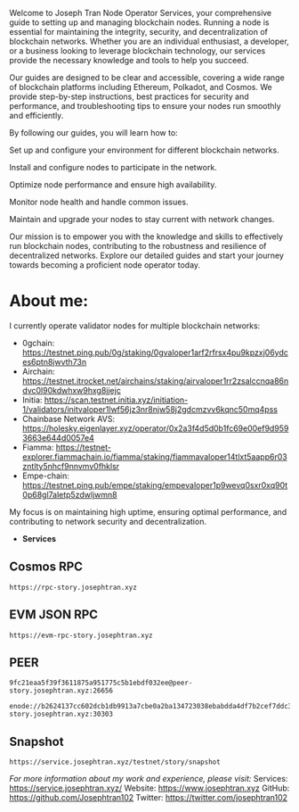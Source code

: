 Welcome to Joseph Tran Node Operator Services, your comprehensive guide to setting up and managing blockchain nodes. Running a node is essential for maintaining the integrity, security, and decentralization of blockchain networks. Whether you are an individual enthusiast, a developer, or a business looking to leverage blockchain technology, our services provide the necessary knowledge and tools to help you succeed.

Our guides are designed to be clear and accessible, covering a wide range of blockchain platforms including Ethereum, Polkadot, and Cosmos. We provide step-by-step instructions, best practices for security and performance, and troubleshooting tips to ensure your nodes run smoothly and efficiently.

By following our guides, you will learn how to:

Set up and configure your environment for different blockchain networks.

Install and configure nodes to participate in the network.

Optimize node performance and ensure high availability.

Monitor node health and handle common issues.

Maintain and upgrade your nodes to stay current with network changes.

Our mission is to empower you with the knowledge and skills to effectively run blockchain nodes, contributing to the robustness and resilience of decentralized networks. Explore our detailed guides and start your journey towards becoming a proficient node operator today.

# **About me:**
I currently operate validator nodes for multiple blockchain networks: 

- 0gchain: https://testnet.ping.pub/0g/staking/0gvaloper1arf2rfrsx4pu9kpzxj06ydces6ptn8jwvth73n
- Airchain: https://testnet.itrocket.net/airchains/staking/airvaloper1rr2zsalccnqa86ndvc0l90kdwhxw9hxg8jjejc
- Initia: https://scan.testnet.initia.xyz/initiation-1/validators/initvaloper1lwf56jz3nr8njw58j2gdcmzvv6kqnc50mq4pss
- Chainbase Network AVS: https://holesky.eigenlayer.xyz/operator/0x2a3f4d5d0b1fc69e00ef9d9593663e644d0057e4
- Fiamma: https://testnet-explorer.fiammachain.io/fiamma/staking/fiammavaloper14tlxt5aapp6r03zntlty5nhcf9nnvmv0fhklsr
- Empe-chain: https://testnet.ping.pub/empe/staking/empevaloper1p9wevq0sxr0xq90t0p68gl7aletp5zdwljwmn8

My focus is on maintaining high uptime, ensuring optimal performance, and contributing to network security and decentralization.

- **Services**

## Cosmos RPC

```
https://rpc-story.josephtran.xyz
```

## EVM JSON RPC

```
https://evm-rpc-story.josephtran.xyz
```

## PEER

```
9fc21eaa5f39f3611875a951775c5b1ebdf032ee@peer-story.josephtran.xyz:26656
```

```
enode://b2624137cc602dcb1db9913a7cbe0a2ba134723038ebabdda4df7b2cef7ddc3ffa7ee8567d2193b3d2608406c304eb902a8a52e8fb6ff7e34c1b1773115f8c68@peer-story.josephtran.xyz:30303
```

## Snapshot
```
https://service.josephtran.xyz/testnet/story/snapshot
```


*For more information about my work and experience, please visit:*
Services: https://service.josephtran.xyz/
Website: https://www.josephtran.xyz
GitHub: https://github.com/Josephtran102
Twitter: https://twitter.com/josephtran102

